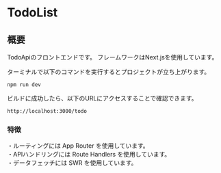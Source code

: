 # TodoList

## 概要
TodoApiのフロントエンドです。
フレームワークはNext.jsを使用しています。

ターミナルで以下のコマンドを実行するとプロジェクトが立ち上がります。

```
npm run dev
```

ビルドに成功したら、以下のURLにアクセスすることで確認できます。

```URL
http://localhost:3000/todo
```
### 特徴
・ルーティングには App Router を使用しています。<br>
・APIハンドリングには Route Handlers を使用しています。<br>
・データフェッチには SWR を使用しています。<br>
